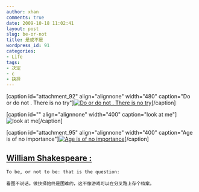 ```yaml
---
author: xhan
comments: true
date: 2009-10-18 11:02:41
layout: post
slug: be-or-not
title: 是或不是
wordpress_id: 91
categories:
- Life
tags:
- 决定
- c
- 抉择
---
```


[caption id="attachment_92" align="alignnone" width="480" caption="Do or do not . There is no try"][![Do or do not . There is no try](http://ixhan.com/wp-content/uploads/2009/10/DoOrNot.jpg)](http://ixhan.com/wp-content/uploads/2009/10/DoOrNot.jpg)[/caption]

[caption id="" align="alignnone" width="400" caption="look at me"]![look at me](http://d.yimg.com/gg/patypegorin/ec0cb1bba7c4642f9e1a1cce865d455310307c56.jpeg)[/caption]

[caption id="attachment_95" align="alignnone" width="400" caption="Age is of no importance"][![Age is of no importance](http://ixhan.com/wp-content/uploads/2009/10/age_is_of_no_importance.jpg)](http://ixhan.com/wp-content/uploads/2009/10/age_is_of_no_importance.jpg)[/caption]


## [William Shakespeare :](http://www.artofeurope.com/shakespeare/index.html)



    
    To be, or not to be: that is the question:
    
    看图不说话。做抉择始终是困难的，这不像游戏可以在分叉路上存个档案。
